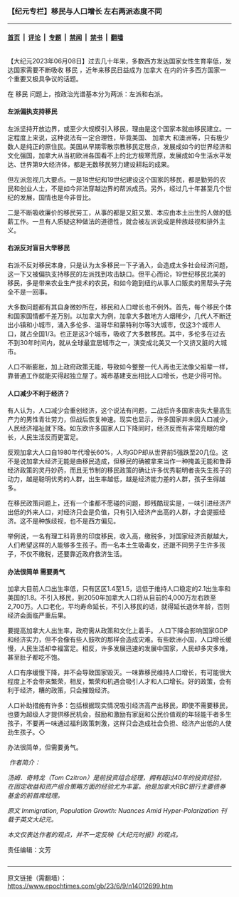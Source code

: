 ### 【纪元专栏】移民与人口增长 左右两派态度不同

---

#### [首页](../../../..?n14012699) &nbsp;|&nbsp; [评论](../../../../../epoch-comment?n14012699) &nbsp;|&nbsp; [专题](../../../../../epoch-special?n14012699) &nbsp;|&nbsp; [禁闻](../../../../../epoch-news?n14012699) &nbsp;|&nbsp; [禁书](../../../../../books?n14012699) &nbsp;|&nbsp; [翻墙](https://github.com/gfw-breaker/nogfw/blob/master/README.md?n14012699)


<div class="column" id="artbody" itemprop="articleBody">
 <!-- article content begin -->
 <p>
  【大纪元2023年06月08日】过去几十年来，多数西方发达国家女性生育率低，发达国家需要不断吸收
  <ok href="https://www.epochtimes.com/gb/tag/%E7%A7%BB%E6%B0%91.html">
   移民
  </ok>
  ，近年来移民日益成为
  <ok href="https://www.epochtimes.com/gb/tag/%E5%8A%A0%E6%8B%BF%E5%A4%A7.html">
   加拿大
  </ok>
  在内的许多西方国家一个重要又极具争议的话题。
 </p>
 <p>
  在
  <ok href="https://www.epochtimes.com/gb/tag/%E7%A7%BB%E6%B0%91.html">
   移民
  </ok>
  问题上，按政治光谱基本分为两派：左派和右派。
 </p>
 <h4>
  左派偏执支持移民
 </h4>
 <p>
  左派坚持开放边界，或至少大规模引入移民，理由是这个国家本就由移民建立。一定程度上来说，这种说法有一定合理性，毕竟美国、
  <ok href="https://www.epochtimes.com/gb/tag/%E5%8A%A0%E6%8B%BF%E5%A4%A7.html">
   加拿大
  </ok>
  和澳洲等，只有极少数人是纯正的原住民。美国从早期零散宗教移民定居点，发展成如今的世界经济和文化强国，加拿大从当初欧洲各国看不上的北方极寒荒原，发展成如今生活水平发达、世界第9大经济体，都是无数移民努力建设耕耘的成果。
 </p>
 <p>
  但左派忽视几大要点。一是18世纪和19世纪建设这个国家的移民，都是勤劳的农民和创业人士，不是如今非法穿越边界的帮派成员。另外，经过几十年甚至几个世纪的发展，国情也是今非昔比。
 </p>
 <p>
  二是不断吸收廉价的移民劳工，从事的都是又脏又累、本应由本土出生的人做的低薪工作。一旦有人质疑这种做法的道德性，就会被左派说成是种族歧视和排外主义。
 </p>
 <h4>
  右派反对盲目大举移民
 </h4>
 <p>
  右派不反对移民本身，只是认为太多移民一下子涌入，会造成太多社会经济问题，这一下又被偏执支持移民的左派找到攻击缺口。但平心而论，19世纪移民北美的移民，多是带来农业生产技术的农民，和如今跑到纽约从事人口贩卖的黑帮头子完全不是一回事。
 </p>
 <p>
  大多数问题都有其自身微妙所在，移民和人口增长也不例外。首先，每个移民个体和国家国情都千差万别。以加拿大为例，加拿大多数地方人烟稀少，几代人不断迁出小镇和小城市，涌入多伦多、温哥华和蒙特利尔等3大城市，仅这3个城市人口，就占全国1/3。也正是这3个城市，吸收了大多数移民。其中，多伦多在过去不到30年时间内，就从全球最宜居城市之一，演变成北美又一个又挤又脏的大城市。
 </p>
 <p>
  人口不断膨胀，加上政府政策无能，导致如今整整一代人再也无法像父祖辈一样，靠普通工作就能买得起独立屋了。城市基建支出相比人口增长，也是少得可怜。
 </p>
 <h4>
  人口减少不利于经济？
 </h4>
 <p>
  有人认为，人口减少会重创经济，这个说法有问题，二战后许多国家丧失大量高生产力的男性青壮劳力，但战后恢复神速。现实也显示，许多国家并未因人口减少，人民经济福祉就下降。如东欧许多国家人口下降同时，经济反而有非常亮眼的增长，人民生活反而更富足。
 </p>
 <p>
  反观加拿大人口自1980年代增长60%，人均GDP却从世界前5强跌至20几位。这不是说加拿大经济无能是由移民造成，但移民的确被拿来当作一种掩盖无能和鲁莽经济政策的灵丹妙药，而且无节制的移民政策的确让许多优秀聪明者丧失生孩子的动力，越是聪明优秀的人群，出生率越低，越是经济能力差的人群，孩子生得越多。
 </p>
 <p>
  在移民政策问题上，还有一个谁都不愿碰的问题，即残酷现实是，一味引进经济产出低的外来人口，对经济只会是负值，只有引入经济产出高的人群，才会提振经济。这不是种族歧视，也不是西方偏见。
 </p>
 <p>
  举例说，一名有理工科背景的印度移民，收入高，缴税多，对国家经济贡献越大，人们希望这样的人能够多生孩子。而一名本土生吸毒女，还跟不同男子生许多孩子，不仅不缴税，还要靠近政府救济生活。
 </p>
 <h4>
  办法很简单 需要勇气
 </h4>
 <p>
  加拿大目前人口出生率低，只有区区1.4至1.5，远低于维持人口稳定的2.1出生率和美国的1.8。不引入移民，到2050年加拿大人口将从目前的4,000万左右跌至2,700万。人口老化，平均寿命延长，不引入移民的话，就得延长退休年龄，否则经济会面临严重后果。
 </p>
 <p>
  要提高加拿大人出生率，政府需从政策和文化上着手。 人口下降会影响国家GDP和经济实力，但不会像有些人鼓吹的那样会造成灾难。有些欧洲小国，人口增长缓慢，人民生活却幸福富足。相反，许多发展迅速的发展中国家，人民却多灾多难，甚至肚子都吃不饱。
 </p>
 <p>
  人口有序缓慢下降，并不会导致国家毁灭。一味靠移民维持人口增长，有可能很大程度上不会带来繁荣，相反，繁荣和机遇会吸引人才和人口增长。好的政策，会有利于经济，糟的政策，只会摧毁经济。
 </p>
 <p>
  人口补助措施有许多：包括根据现实情况吸引经济高产出移民，即使不需要移民，也要为超级人才提供移民机会，鼓励和激励有家庭和公民价值观的年轻能干者多生孩子，不要再一味通过福利政策刺激，这样只会造成社会负担、经济产出低的人使劲生孩子。◇
 </p>
 <p>
  办法很简单，但需要勇气。
 </p>
 <p>
  <em>
   <ok href="https://i.epochtimes.com/assets/uploads/2023/06/id14012925-TomCzitron_WEB.jpg">
    <img alt="" class="wp-image-14012925 alignleft" src="https://i.epochtimes.com/assets/uploads/2023/06/id14012925-TomCzitron_WEB.jpg"/>
   </ok>
   作者简介：
  </em>
 </p>
 <p>
  <em>
   汤姆．奇特龙（Tom Czitron）是前投资组合经理，拥有超过40年的投资经验，在固定收益和资产组合策略方面的经验尤为丰富。他是加拿大RBC银行主要债券基金的前首席经理。
  </em>
 </p>
 <p>
  <em>
   原文
   <ok href="https://www.theepochtimes.com/immigration-population-growth-nuances-amid-hyper-polarization_5310090.html">
    Immigration, Population Growth: Nuances Amid Hyper-Polarization
   </ok>
   刊载于英文大纪元。
  </em>
 </p>
 <p>
  <em>
   本文仅表达作者的观点，并不一定反映《大纪元时报》的观点。
  </em>
 </p>
 <p>
  责任编辑：文芳
 </p>
 <!-- article content end -->
</div>


---

原文链接（需翻墙）：https://www.epochtimes.com/gb/23/6/9/n14012699.htm